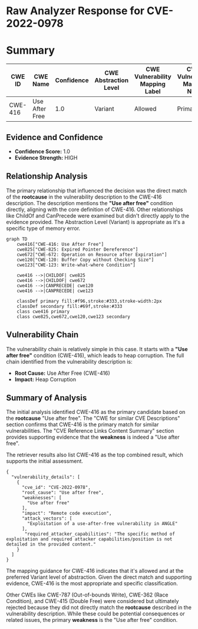 # Raw Analyzer Response for CVE-2022-0978

# Summary
| CWE ID | CWE Name | Confidence | CWE Abstraction Level | CWE Vulnerability Mapping Label | CWE-Vulnerability Mapping Notes |
|---|---|---|---|---|---|
| CWE-416 | Use After Free | 1.0 | Variant | Allowed | Primary CWE |

## Evidence and Confidence

*   **Confidence Score:** 1.0
*   **Evidence Strength:** HIGH

## Relationship Analysis
The primary relationship that influenced the decision was the direct match of the **rootcause** in the vulnerability description to the CWE-416 description. The description mentions the **"Use after free"** condition directly, aligning with the core definition of CWE-416. Other relationships like ChildOf and CanPrecede were examined but didn't directly apply to the evidence provided. The Abstraction Level (Variant) is appropriate as it's a specific type of memory error.

```mermaid
graph TD
    cwe416["CWE-416: Use After Free"]
    cwe825["CWE-825: Expired Pointer Dereference"]
    cwe672["CWE-672: Operation on Resource after Expiration"]
    cwe120["CWE-120: Buffer Copy without Checking Size"]
    cwe123["CWE-123: Write-what-where Condition"]
    
    cwe416 -->|CHILDOF| cwe825
    cwe416 -->|CHILDOF| cwe672
    cwe416 -->|CANPRECEDE| cwe120
    cwe416 -->|CANPRECEDE| cwe123
    
    classDef primary fill:#f96,stroke:#333,stroke-width:2px
    classDef secondary fill:#69f,stroke:#333
    class cwe416 primary
    class cwe825,cwe672,cwe120,cwe123 secondary
```

## Vulnerability Chain
The vulnerability chain is relatively simple in this case. It starts with a **"Use after free"** condition (CWE-416), which leads to heap corruption. The full chain identified from the vulnerability description is:
  - **Root Cause:** Use After Free (CWE-416)
  - **Impact:** Heap Corruption

## Summary of Analysis
The initial analysis identified CWE-416 as the primary candidate based on the **rootcause** "Use after free". The "CWE for similar CVE Descriptions" section confirms that CWE-416 is the primary match for similar vulnerabilities. The "CVE Reference Links Content Summary" section provides supporting evidence that the **weakness** is indeed a "Use after free".

The retriever results also list CWE-416 as the top combined result, which supports the initial assessment.
```
{
  "vulnerability_details": [
    {
      "cve_id": "CVE-2022-0978",
      "root_cause": "Use after free",
      "weaknesses": [
        "Use after free"
      ],
      "impact": "Remote code execution",
      "attack_vectors": [
        "Exploitation of a use-after-free vulnerability in ANGLE"
      ],
       "required_attacker_capabilities": "The specific method of exploitation and required attacker capabilities/position is not detailed in the provided content."
    }
  ]
}
```
The mapping guidance for CWE-416 indicates that it's allowed and at the preferred Variant level of abstraction. Given the direct match and supporting evidence, CWE-416 is the most appropriate and specific classification.

Other CWEs like CWE-787 (Out-of-bounds Write), CWE-362 (Race Condition), and CWE-415 (Double Free) were considered but ultimately rejected because they did not directly match the **rootcause** described in the vulnerability description. While these could be potential consequences or related issues, the primary **weakness** is the "Use after free" condition.